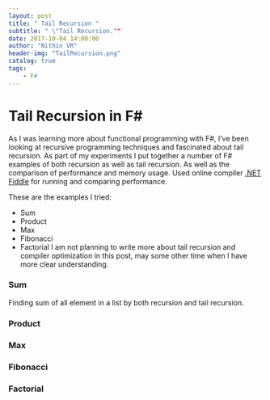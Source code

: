 ```yaml
---
layout: post
title: " Tail Recursion "
subtitle: " \"Tail Recursion.""
date: 2017-10-04 14:00:00
author: "Nithin VR"
header-img: "TailRecursion.png"
catalog: true
tags:
    - F#
---
```

# Tail Recursion in F#
As I was learning more about functional programming with F#, I’ve been looking at recursive programming techniques and fascinated about tail recursion. As part of my experiments I put together a number of F# examples of both recursion as well as tail recursion. As well as the comparison of performance and memory usage. Used online compiler [.NET Fiddle](https://dotnetfiddle.net/) for running and comparing performance.

These are the examples I tried:
- Sum
- Product
- Max
- Fibonacci
- Factorial
I am not planning to write more about tail recursion and compiler optimization in this post, may some other time when I have more clear understanding. 

### Sum
Finding sum of all element in a list by both recursion and tail recursion.
### Product
### Max
### Fibonacci
### Factorial
